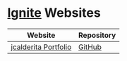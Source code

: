 # [Ignite](https://github.com/twostraws/Ignite) Websites

| Website                | Repository                                |
 |------------------------|-------------------------------------------|
 | [jcalderita Portfolio](https://jcalderita.com) | [GitHub](https://github.com/jcalderita/portfolio-web-ignite)